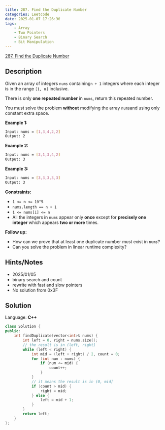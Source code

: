 ```yaml
---
title: 287. Find the Duplicate Number
categories: Leetcode
date: 2025-01-07 17:26:30
tags:
    - Array
    - Two Pointers
    - Binary Search
    - Bit Manipulation
---
```


[287. Find the Duplicate Number](https://leetcode.com/problems/find-the-duplicate-number/description/?envType=problem-list-v2&envId=plakya4j)

## Description

Given an array of integers `nums` containing`n + 1` integers where each integer is in the range `[1, n]` inclusive.

There is only **one repeated number**  in `nums`, return this repeated number.

You must solve the problem **without**  modifying the array `nums`and using only constant extra space.

**Example 1:**

```bash
Input: nums = [1,3,4,2,2]
Output: 2
```

**Example 2:**

```bash
Input: nums = [3,1,3,4,2]
Output: 3
```

**Example 3:**

```bash
Input: nums = [3,3,3,3,3]
Output: 3
```

**Constraints:**

- `1 <= n <= 10^5`
- `nums.length == n + 1`
- `1 <= nums[i] <= n`
- All the integers in `nums` appear only **once**  except for **precisely one integer**  which appears **two or more**  times.

<b>Follow up:</b>

- How can we prove that at least one duplicate number must exist in `nums`?
- Can you solve the problem in linear runtime complexity?

## Hints/Notes

- 2025/01/05
- binary search and count
- rewrite with fast and slow pointers
- No solution from 0x3F

## Solution

Language: **C++**

```C++
class Solution {
public:
    int findDuplicate(vector<int>& nums) {
        int left = 0, right = nums.size();
        // the result is in (left, right]
        while (left < right) {
            int mid = (left + right) / 2, count = 0;
            for (int num : nums) {
                if (num <= mid) {
                    count++;
                }
            }
            // it means the result is in (0, mid]
            if (count > mid) {
                right = mid;
            } else {
                left = mid + 1;
            }
        }
        return left;
    }
};
```
